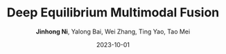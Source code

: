 ---
title: "Deep Equilibrium Multimodal Fusion"
collection: publications
permalink: /publication/deq_fusion
date: 2023-10-01
venue: 'arXiv preprint'
paperurl: 'https://arxiv.org/pdf/2306.16645.pdf'
author: '<strong>Jinhong Ni</strong>,  Yalong Bai,  Wei Zhang,  Ting Yao,  Tao Mei'
citation: 'Jinhong Ni,  Yalong Bai,  Wei Zhang,  Ting Yao,  Tao Mei (2023). &quot;Deep Equilibrium Multimodal Fusion.&quot; <i>arXiv preprint, 2023</i>. 1(1).'
pub_year: 'preprint' 
bib:
---